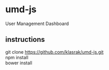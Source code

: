 # umd-js
User Management Dashboard

## instructions
git clone https://github.com/klasrak/umd-js.git <br />
npm install <br />
bower install <br />
